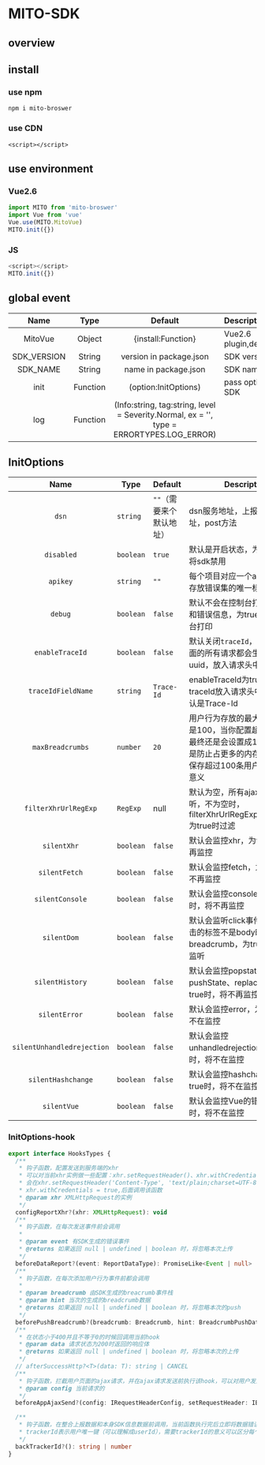 # MITO-SDK

## overview

## install

### use npm

`npm i mito-broswer`

### use CDN

`<script></script>`



## use environment

### Vue2.6

```javascript
import MITO from 'mito-broswer'
import Vue from 'vue'
Vue.use(MITO.MitoVue)
MITO.init({})
```

### JS

```javascript
<script></script>
MITO.init({})
```



## global event

|    Name     |   Type   |                           Default                            | Description                              |
| :---------: | :------: | :----------------------------------------------------------: | :--------------------------------------- |
|   MitoVue   |  Object  |                      {install:Function}                      | Vue2.6 plugin,demo:Vue.use(MITO.MitoVue) |
| SDK_VERSION |  String  |                   version in package.json                    | SDK version                              |
|  SDK_NAME   |  String  |                     name in package.json                     | SDK name                                 |
|    init     | Function |                     (option:InitOptions)                     | pass options you need to Initialize SDK  |
|     log     | Function | (Info:string, tag:string, level = Severity.Normal, ex = '', type = ERRORTYPES.LOG_ERROR) |                                          |




## InitOptions
|            Name            | Type      | Default                  | Description                                                  |
| :------------------------: | --------- | ------------------------ | ------------------------------------------------------------ |
|           `dsn`            | `string`  | `""`（需要来个默认地址） | dsn服务地址，上报接口的地址，post方法                        |
|         `disabled`         | `boolean` | `true`                   | 默认是开启状态，为true时，会将sdk禁用                        |
|          `apikey`          | `string`  | `""`                     | 每个项目对应一个apikey，用于存放错误集的唯一标识             |
|          `debug`           | `boolean` | `false`                  | 默认不会在控制台打印用户行为和错误信息，为true时将会在控台打印 |
|      `enableTraceId`      | `boolean` | `false`                  | 默认关闭`traceId`，开启时，页面的所有请求都会生成一个uuid，放入请求头中      |
| `traceIdFieldName` | `string` | `Trace-Id` | enableTraceId为true时，traceId放入请求头中的key，默认是Trace-Id |
|      `maxBreadcrumbs`      | `number`  | `20`                     | 用户行为存放的最大容量，最大是100，当你配置超过100时，最终还是会设置成100，一方面是防止占更多的内存、一方面是保存超过100条用户行为没多大意义 |
| `filterXhrUrlRegExp` | `RegExp` | null | 默认为空，所有ajax都会被监听，不为空时，filterXhrUrlRegExp.test(xhr.url)为true时过滤 |
|        `silentXhr`         | `boolean` | `false`                  | 默认会监控xhr，为true时，将不再监控                          |
|       `silentFetch`        | `boolean` | `false`                  | 默认会监控fetch，为true时，将不再监控                        |
|      `silentConsole`       | `boolean` | `false`                  | 默认会监控console，为true时，将不再监控                      |
|        `silentDom`         | `boolean` | `false`                  | 默认会监听click事件，当用户点击的标签不是body时就会被放入breadcrumb，为true，将不在监听 |
|      `silentHistory`       | `boolean` | `false`                  | 默认会监控popstate、pushState、replaceState，为true时，将不再监控 |
|       `silentError`        | `boolean` | `false`                  | 默认会监控error，为true时，将不在监控                        |
| `silentUnhandledrejection` | `boolean` | `false`                  | 默认会监控unhandledrejection，为true时，将不在监控           |
|     `silentHashchange`     | `boolean` | `false`                  | 默认会监控hashchange，为true时，将不在监控                   |
|        `silentVue`         | `boolean` | `false`                  | 默认会监控Vue的错误，为true时，将不在监控                    |

### InitOptions-hook

```typescript
export interface HooksTypes {
  /**
   * 钩子函数，配置发送到服务端的xhr
   * 可以对当前xhr实例做一些配置：xhr.setRequestHeader()、xhr.withCredentials
   * 会在xhr.setRequestHeader('Content-Type', 'text/plain;charset=UTF-8')、
   * xhr.withCredentials = true,后面调用该函数
   * @param xhr XMLHttpRequest的实例
   */
  configReportXhr?(xhr: XMLHttpRequest): void
  /**
   * 钩子函数，在每次发送事件前会调用
   *
   * @param event 有SDK生成的错误事件
   * @returns 如果返回 null | undefined | boolean 时，将忽略本次上传
   */
  beforeDataReport?(event: ReportDataType): PromiseLike<Event | null> | Event | CANCEL
  /**
   * 钩子函数，在每次添加用户行为事件前都会调用
   *
   * @param breadcrumb 由SDK生成的breacrumb事件栈
   * @param hint 当次的生成的breadcrumb数据
   * @returns 如果返回 null | undefined | boolean 时，将忽略本次的push
   */
  beforePushBreadcrumb?(breadcrumb: Breadcrumb, hint: BreadcrumbPushData): BreadcrumbPushData | CANCEL
  /**
   * 在状态小于400并且不等于0的时候回调用当前hook
   * @param data 请求状态为200时返回的响应体
   * @returns 如果返回 null | undefined | boolean 时，将忽略本次的上传
   */
  // afterSuccessHttp?<T>(data: T): string | CANCEL
  /**
   * 钩子函数，拦截用户页面的ajax请求，并在ajax请求发送前执行该hook，可以对用户发送的ajax请求做xhr.setRequestHeader
   * @param config 当前请求的
   */
  beforeAppAjaxSend?(config: IRequestHeaderConfig, setRequestHeader: IBeforeAjaxSendConfig): void

  /**
   * 钩子函数，在整合上报数据和本身SDK信息数据前调用，当前函数执行完后立即将数据错误信息上报至服务端
   * trackerId表示用户唯一键（可以理解成userId），需要trackerId的意义可以区分每个错误影响的用户数量
   */
  backTrackerId?(): string | number
}
```

